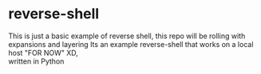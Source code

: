 # reverse-shell
This is just a basic example of reverse shell, this repo will be rolling with expansions and layering
Its an example reverse-shell that works on a local host "FOR NOW" XD,  
written in Python
